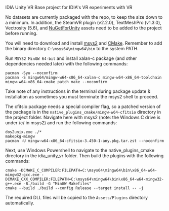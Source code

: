 IDIA Unity VR
Base project for IDIA's VR experiments with VR

No datasets are currently packaged with the repo, to keep the size down to a minimum. In addition, the SteamVR plugin (v2.2.0), TextMeshPro (v1.3.0), Vectrosity (5.6), and [NuGetForUnity](https://github.com/GlitchEnzo/NuGetForUnity/releases/download/v2.0.0/NuGetForUnity.2.0.0.unitypackage) assets need to be added to the project before running.

You will need to download and install [msys2](https://www.msys2.org/) and [CMake](https://cmake.org/download/). Remember to add the binary directory `C:\msys64\mingw64\bin` to the system PATH.

Run `MSYS2 MinGW 64-bit` and install xalan-c package (and other dependencies needed later) with the following commands:
```
pacman -Syu --noconfirm
pacman -S mingw64/mingw-w64-x86_64-xalan-c mingw-w64-x86_64-toolchain mingw-w64-x86_64-cmake patch make --noconfirm
```
Take note of any instructions in the terminal during package update & installation as sometimes you must terminate the msys2 shell to proceed.

The cfitsio package needs a special compiler flag, so a patched version of the package is in the `native_plugins_cmake/mingw-w64-cfitsio` directory in the project folder. Navigate here with msys2 (note: the Windows C drive is under /c/ in msys2) and run the following commands:
```
dos2unix.exe ./*
makepkg-mingw
pacman -U mingw-w64-x86_64-cfitsio-3.450-1-any.pkg.tar.zst --noconfirm
```

Next, use Windows Powershell to navigate to the native_plugins_cmake directory in the idia_unity_vr folder. Then build the plugins with the following commands:
```
cmake -DCMAKE_C_COMPILER:FILEPATH=C:\msys64\mingw64\bin\x86_64-w64-mingw32-gcc.exe -DCMAKE_CXX_COMPILER:FILEPATH=C:\msys64\mingw64\bin\x86_64-w64-mingw32-g++.exe -B./build -G "MinGW Makefiles"
cmake --build ./build --config Release --target install -- -j
```
The required DLL files will be copied to the `Assets/Plugins` directory automatically.
